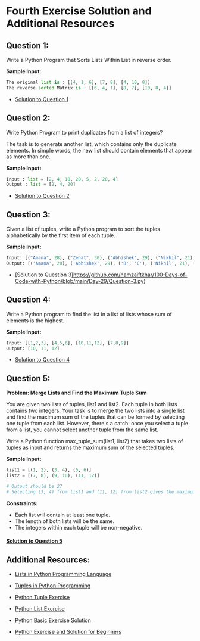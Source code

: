 # Fourth Exercise Solution and Additional Resources

## Question 1:

Write a Python Program that Sorts Lists Within List in reverse order.

**Sample Input:**

```python
The original list is : [[4, 1, 6], [7, 8], [4, 10, 8]]
The reverse sorted Matrix is : [[6, 4, 1], [8, 7], [10, 8, 4]]
```

- [Solution to Question 1](https://github.com/hamzaiftkhar/100-Days-of-Code-with-Python/blob/main/Day-29/Question-1.py)

## Question 2:

Write Python Program to print duplicates from a list of integers?

The task is to generate another list, which contains only the duplicate elements. In simple words, the new list should contain elements that appear as more than one.

**Sample Input:**

```python
Input : list = [2, 4, 10, 20, 5, 2, 20, 4]
Output : list = [2, 4, 20]
```

- [Solution to Question 2](https://github.com/hamzaiftkhar/100-Days-of-Code-with-Python/blob/main/Day-29/Question-2.py)

## Question 3:

Given a list of tuples, write a Python program to sort the tuples alphabetically by the first item of each tuple.

**Sample Input:**

```python
Input: [("Amana", 28), ("Zenat", 30), ("Abhishek", 29), ("Nikhil", 21), ("B", "C")]
Output: [('Amana', 28), ('Abhishek', 29), ('B', 'C'), ('Nikhil', 21), ('Zenat', 30)]
```

- [Solution to Question 3]https://github.com/hamzaiftkhar/100-Days-of-Code-with-Python/blob/main/Day-29/Question-3.py)

## Question 4:

Write a Python program to find the list in a list of lists whose sum of elements is the highest.

**Sample Input:**

```python
Input: [[1,2,3], [4,5,6], [10,11,12], [7,8,9]]
Output: [10, 11, 12]
```

- [Solution to Question 4](https://github.com/hamzaiftkhar/100-Days-of-Code-with-Python/blob/main/Day-29/Question-4.py)

## Question 5:

**Problem: Merge Lists and Find the Maximum Tuple Sum**

You are given two lists of tuples, list1 and list2. Each tuple in both lists contains two integers. Your task is to merge the two lists into a single list and find the maximum sum of the tuples that can be formed by selecting one tuple from each list. However, there's a catch: once you select a tuple from a list, you cannot select another tuple from the same list.

Write a Python function max_tuple_sum(list1, list2) that takes two lists of tuples as input and returns the maximum sum of the selected tuples.

**Sample Input:**

```python
list1 = [(1, 2), (3, 4), (5, 6)]
list2 = [(7, 8), (9, 10), (11, 12)]

# Output should be 27
# Selecting (3, 4) from list1 and (11, 12) from list2 gives the maximum sum: 3 + 4 + 11 + 12 = 27
```

**Constraints:**

- Each list will contain at least one tuple.
- The length of both lists will be the same.
- The integers within each tuple will be non-negative.

#### [Solution to Question 5](https://github.com/hamzaiftkhar/100-Days-of-Code-with-Python/blob/main/Day-29/Question-5.py)


## Additional Resources:

- [Lists in Python Programming Language](https://www.geeksforgeeks.org/python-lists/)

- [Tuples in Python Programming](https://www.geeksforgeeks.org/tuples-in-python/)

- [Python Tuple Exercise](https://www.geeksforgeeks.org/python-tuple-exercise/)

- [Python List Excrcise](https://www.geeksforgeeks.org/python-list-exercise/)

- [Python Basic Exercise Solution](https://pythonistaplanet.com/python-programming-exercises-and-solutions/)

- [Python Exercise and Solution for Beginners](https://pynative.com/python-basic-exercise-for-beginners/)
